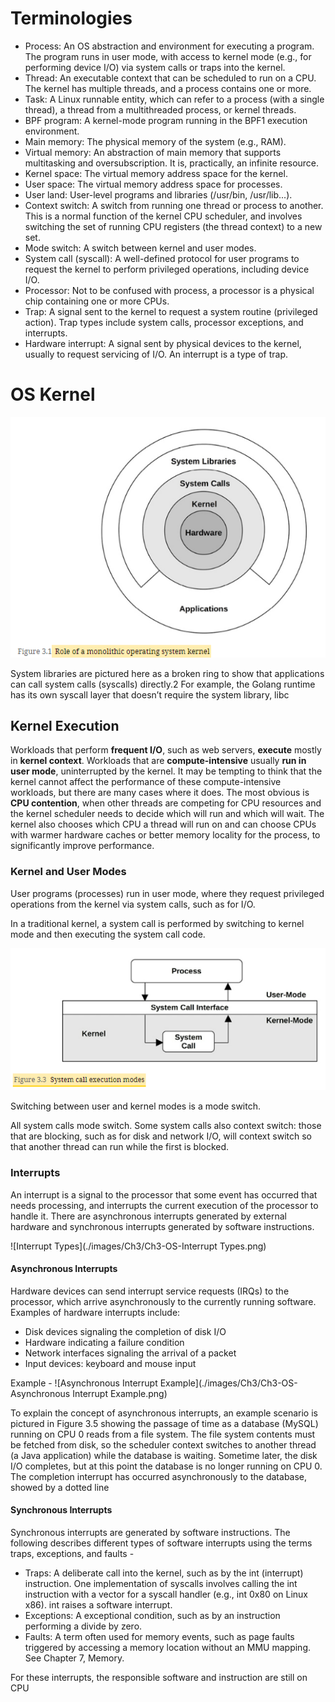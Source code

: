 # Terminologies
- Process: An OS abstraction and environment for executing a program. The program runs in user mode, with access to kernel mode (e.g., for performing device I/O) via system calls or traps into the kernel.
- Thread: An executable context that can be scheduled to run on a CPU. The kernel has multiple threads, and a process contains one or more.
- Task: A Linux runnable entity, which can refer to a process (with a single thread), a thread from a multithreaded process, or kernel threads.
- BPF program: A kernel-mode program running in the BPF1 execution environment.
- Main memory: The physical memory of the system (e.g., RAM).
- Virtual memory: An abstraction of main memory that supports multitasking and oversubscription. It is, practically, an infinite resource.
- Kernel space: The virtual memory address space for the kernel.
- User space: The virtual memory address space for processes.
- User land: User-level programs and libraries (/usr/bin, /usr/lib...).
- Context switch: A switch from running one thread or process to another. This is a normal function of the kernel CPU scheduler, and involves switching the set of running CPU registers (the thread context) to a new set.
- Mode switch: A switch between kernel and user modes.
- System call (syscall): A well-defined protocol for user programs to request the kernel to perform privileged operations, including device I/O.
- Processor: Not to be confused with process, a processor is a physical chip containing one or more CPUs.
- Trap: A signal sent to the kernel to request a system routine (privileged action). Trap types include system calls, processor exceptions, and interrupts.
- Hardware interrupt: A signal sent by physical devices to the kernel, usually to request servicing of I/O. An interrupt is a type of trap.

# OS Kernel
![OS Kernel](./images/Ch3/Ch3-OS-Kernel.png)

System libraries are pictured here as a broken ring to show that applications can call system calls (syscalls) directly.2 For example, the Golang runtime has its own syscall layer that doesn’t require the system library, libc

## Kernel Execution
Workloads that perform **frequent I/O**, such as web servers, **execute** mostly in **kernel context**. 
Workloads that are **compute-intensive** usually **run in user mode**, uninterrupted by the kernel. It may be tempting to think that the kernel cannot affect the performance of these compute-intensive workloads, but there are many cases where it does. The most obvious is **CPU contention**, when other threads are competing for CPU resources and the kernel scheduler needs to decide which will run and which will wait. The kernel also chooses which CPU a thread will run on and can choose CPUs with warmer hardware caches or better memory locality for the process, to significantly improve performance.

### Kernel and User Modes
User programs (processes) run in user mode, where they request privileged operations from the kernel via system calls, such as for I/O.

In a traditional kernel, a system call is performed by switching to kernel mode and then executing the system call code.

![Sys call execution modes](./images/Ch3/Ch3-Sys-call-execution-mode.png)

Switching between user and kernel modes is a mode switch.

All system calls mode switch. Some system calls also context switch: those that are blocking, such as for disk and network I/O, will context switch so that another thread can run while the first is blocked.


### Interrupts
An interrupt is a signal to the processor that some event has occurred that needs processing, and interrupts the current execution of the processor to handle it. 
There are asynchronous interrupts generated by external hardware and synchronous interrupts generated by software instructions. 

![Interrupt Types](./images/Ch3/Ch3-OS-Interrupt Types.png)

#### Asynchronous Interrupts
Hardware devices can send interrupt service requests (IRQs) to the processor, which arrive asynchronously to the currently running software. Examples of hardware interrupts include:
- Disk devices signaling the completion of disk I/O
- Hardware indicating a failure condition
- Network interfaces signaling the arrival of a packet
- Input devices: keyboard and mouse input

Example -
![Asynchronous Interrupt Example](./images/Ch3/Ch3-OS-Asynchronous Interrupt Example.png)

To explain the concept of asynchronous interrupts, an example scenario is pictured in Figure 3.5 showing the passage of time as a database (MySQL) running on CPU 0 reads from a file system. The file system contents must be fetched from disk, so the scheduler context switches to another thread (a Java application) while the database is waiting. Sometime later, the disk I/O completes, but at this point the database is no longer running on CPU 0. The completion interrupt has occurred asynchronously to the database, showed by a dotted line

#### Synchronous Interrupts
Synchronous interrupts are generated by software instructions. The following describes different types of software interrupts using the terms traps, exceptions, and faults -
- Traps: A deliberate call into the kernel, such as by the int (interrupt) instruction. One implementation of syscalls involves calling the int instruction with a vector for a syscall handler (e.g., int 0x80 on Linux x86). int raises a software interrupt.
- Exceptions: A exceptional condition, such as by an instruction performing a divide by zero.
- Faults: A term often used for memory events, such as page faults triggered by accessing a memory location without an MMU mapping. See Chapter 7, Memory.

For these interrupts, the responsible software and instruction are still on CPU